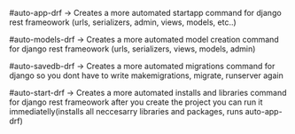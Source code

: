 #auto-app-drf -> Creates a more automated startapp command for django rest frameowork (urls, serializers, admin, views, models, etc..)

#auto-models-drf -> Creates a more automated model creation command for django rest frameowork (urls, serializers, views, models, admin)

#auto-savedb-drf -> Creates a more automated migrations command for django so you dont have to write makemigrations, migrate, runserver again 

#auto-start-drf -> Creates a more automated installs and libraries command for django rest frameowork after you create the project you can run it immediatelly(installs all neccesarry libraries and packages, runs auto-app-drf)
